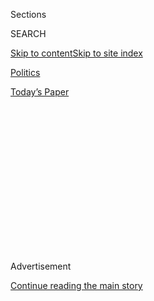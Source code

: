 <div id="app">

<div>

<div>

<div>

<div class="NYTAppHideMasthead css-1q2w90k e1suatyy0">

<div class="section css-ui9rw0 e1suatyy2">

<div class="css-eph4ug er09x8g0">

<div class="css-6n7j50">

</div>

<span class="css-1dv1kvn">Sections</span>

<div class="css-10488qs">

<span class="css-1dv1kvn">SEARCH</span>

</div>

[Skip to content](#site-content)[Skip to site
index](#site-index)

</div>

<div id="masthead-section-label" class="css-1wr3we4 eaxe0e00">

[Politics](https://www.nytimes3xbfgragh.onion/section/politics)

</div>

<div class="css-10698na e1huz5gh0">

</div>

</div>

<div id="masthead-bar-one" class="section hasLinks css-15hmgas e1csuq9d3">

<div class="css-uqyvli e1csuq9d0">

</div>

<div class="css-1uqjmks e1csuq9d1">

</div>

<div class="css-9e9ivx">

[](https://myaccount.nytimes3xbfgragh.onion/auth/login?response_type=cookie&client_id=vi)

</div>

<div class="css-1bvtpon e1csuq9d2">

[Today’s
Paper](https://www.nytimes3xbfgragh.onion/section/todayspaper)

</div>

</div>

</div>

</div>

<div data-aria-hidden="false">

<div id="site-content" data-role="main">

<div>

<div class="css-1aor85t" style="opacity:0.000000001;z-index:-1;visibility:hidden">

<div class="css-1hqnpie">

<div class="css-epjblv">

<span class="css-17xtcya">[Politics](/section/politics)</span><span class="css-x15j1o">|</span><span class="css-fwqvlz">How
Trump’s Rush to Enact an Immigration Ban Unleashed Global
Chaos</span>

</div>

<div class="css-k008qs">

<div class="css-1iwv8en">

<span class="css-18z7m18"></span>

<div>

</div>

</div>

<span class="css-1n6z4y">https://nyti.ms/2jLMK0Q</span>

<div class="css-1705lsu">

<div class="css-4xjgmj">

<div class="css-4skfbu" data-role="toolbar" data-aria-label="Social Media Share buttons, Save button, and Comments Panel with current comment count" data-testid="share-tools">

  - 
  - 
  - 
  - 
    
    <div class="css-6n7j50">
    
    </div>

  - 

</div>

</div>

</div>

</div>

</div>

</div>

<div class="css-13pd83m">

</div>

<div id="top-wrapper" class="css-1sy8kpn">

<div id="top-slug" class="css-l9onyx">

Advertisement

</div>

[Continue reading the main
story](#after-top)

<div class="ad top-wrapper" style="text-align:center;height:100%;display:block;min-height:250px">

<div id="top" class="place-ad" data-position="top" data-size-key="top">

</div>

</div>

<div id="after-top">

</div>

</div>

<div id="sponsor-wrapper" class="css-1hyfx7x">

<div id="sponsor-slug" class="css-19vbshk">

Supported by

</div>

[Continue reading the main
story](#after-sponsor)

<div id="sponsor" class="ad sponsor-wrapper" style="text-align:center;height:100%;display:block">

</div>

<div id="after-sponsor">

</div>

</div>

<div class="css-1vkm6nb ehdk2mb0">

# How Trump’s Rush to Enact an Immigration Ban Unleashed Global Chaos

</div>

<div class="css-79elbk" data-testid="photoviewer-wrapper">

<div class="css-z3e15g" data-testid="photoviewer-wrapper-hidden">

</div>

<div class="css-1a48zt4 ehw59r15" data-testid="photoviewer-children">

![<span class="css-16f3y1r e13ogyst0" data-aria-hidden="true">Gen. John
F. Kelly, the secretary of Homeland Security, this month. He was still
getting his first full briefing on the executive order when President
Trump signed
it.</span><span class="css-cnj6d5 e1z0qqy90" itemprop="copyrightHolder"><span class="css-1ly73wi e1tej78p0">Credit...</span><span><span>Al
Drago/The New York
Times</span></span></span>](https://static01.graylady3jvrrxbe.onion/images/2017/01/30/us/30RECONSTRUCT-01p/30RECONSTRUCT-01p-articleInline.jpg?quality=75&auto=webp&disable=upscale)

</div>

</div>

<div class="css-xt80pu e12qa4dv0">

<div class="css-18e8msd">

<div class="css-vp77d3 epjyd6m0">

<div class="css-1baulvz">

By [<span class="css-1baulvz" itemprop="name">Michael D.
Shear</span>](http://www.nytimes3xbfgragh.onion/by/michael-d-shear) and
[<span class="css-1baulvz last-byline" itemprop="name">Ron
Nixon</span>](http://www.nytimes3xbfgragh.onion/by/ron-nixon)

</div>

</div>

  - Jan. 29,
    2017

  - 
    
    <div class="css-4xjgmj">
    
    <div class="css-d8bdto" data-role="toolbar" data-aria-label="Social Media Share buttons, Save button, and Comments Panel with current comment count" data-testid="share-tools">
    
      - 
      - 
      - 
      - 
        
        <div class="css-6n7j50">
        
        </div>
    
      - 
    
    </div>
    
    </div>

</div>

</div>

<div class="section meteredContent css-1r7ky0e" name="articleBody" itemprop="articleBody">

<div class="css-1fanzo5 StoryBodyCompanionColumn">

<div class="css-53u6y8">

WASHINGTON — As President Trump signed a sweeping executive order on
Friday, shutting the borders to refugees and others from seven largely
Muslim countries, the secretary of homeland security was on a White
House conference call getting his first full briefing on the global
shift in policy.

Gen. John F. Kelly, the secretary of homeland security, had dialed in
from a Coast Guard plane as he headed back to Washington from Miami.
Along with other top officials, he needed guidance from the White House,
which had not asked his department for a legal review of the order.

Halfway into the briefing, someone on the call looked up at a television
in his office. “The president is signing the executive order that we’re
discussing,” the official said, stunned.

The global confusion that has since erupted is the story of a White
House that rushed to enact, with little regard for basic governing, a
core campaign promise that Mr. Trump made to his most fervent
supporters. In his first week in office, Mr. Trump signed other
executive actions with little or no legal review, but his order barring
refugees has had the most explosive implications.

</div>

</div>

<div class="css-1fanzo5 StoryBodyCompanionColumn">

<div class="css-53u6y8">

Passengers were barred from flights to the United States, customs and
border control officials got instructions at 3 a.m. Saturday and some
arrived at their posts later that morning still not knowing how to carry
out the president’s orders.

“The details of it were not thought through,” said Stephen Heifetz, who
served in the Justice and Homeland Security Departments, as well as the
C.I.A., under the previous three presidents. “It is not surprising there
was mass confusion, and I expect the confusion and chaos will continue
for some time.”

Stephen K. Bannon, the chief White House strategist, oversaw the writing
of the order, which was done by a small White House team, including
Stephen Miller, Mr. Trump’s policy chief. But it was first imagined more
than a year ago, when Mr. Trump, then a candidate for the Republican
nomination, reacted to terrorist attacks in San Bernardino, Calif., by
calling for a “total and complete shutdown of Muslims entering the
United States.”

In the months that followed, Mr. Trump’s campaign tried to back away
from the proposal, which was seen by Democrats as over-the-top campaign
rhetoric that would never be reality. Mr. Trump offered few details as
the campaign progressed, and as president-elect he promised to protect
the country from terrorists with only vague promises of “extreme
vetting.”

But Mr. Bannon, who believes in highly restrictive immigration policies
and saw barring refugees as vital to shoring up Mr. Trump’s political
base, was determined to make it happen. He and a small group made up of
the president’s closest advisers began working on the order during the
transition so that Mr. Trump could sign it soon after taking office.

</div>

</div>

<div class="css-1fanzo5 StoryBodyCompanionColumn">

<div class="css-53u6y8">

A senior administration official said that the order was drafted in
cooperation with some immigration experts on Capitol Hill and members of
the “beachhead teams” — small groups of political appointees sent by the
new White House to be liaisons and begin work at the agencies.

James Jay Carafano, a vice president of the conservative Heritage
Foundation and a member of Mr. Trump’s transition team, said that little
of that work was shared with career officials at the Homeland Security
Department, the State Department or other agencies.

There was “a firewall between the old administration and the incoming
one,” Mr. Carafano said.

One reason, he said, is that when the Trump transition team asked
pointed questions suggesting new policies to the career officials, those
questions were swiftly leaked to the news media, generating negative
stories. So the Trump team began to limit the information they discussed
with officials from the previous administration.

“Why share it with them?” Mr. Carafano said.

R. Gil Kerlikowske, who served as commissioner of Customs and Border
Protection under former President Barack Obama, said that his staff had
little communication with Mr. Trump’s transition team, who made no
mention of a bar on entry for people from certain countries.

White House officials in the meantime insisted to reporters at a
briefing that Mr. Trump’s advisers had been in contact with officials at
the State and Homeland Security Departments for “many weeks.”

One official added, “Everyone who needed to know was informed.”

But that apparently did not include members of the president’s own
cabinet.

Jim Mattis, the new secretary of defense, did not see a final version of
the order until Friday morning, only hours before Mr. Trump arrived to
sign it at the Pentagon.

</div>

</div>

<div class="css-1fanzo5 StoryBodyCompanionColumn">

<div class="css-53u6y8">

Mr. Mattis, according to administration officials familiar with the
deliberations, was not consulted by the White House during the
preparation of the order and was not given an opportunity to provide
input while the order was being drafted. Last summer, Mr. Mattis sharply
criticized Mr. Trump’s proposed ban on Muslim immigration as a move that
was “causing us great damage right now, and it’s sending shock waves
through the international system.”

Customs and Border Protection officers were also caught unaware.

They contacted several airlines late Friday that were likely to be
carrying passengers from the seven countries and “instructed the
airlines to offload any passport holders from those countries,” said a
state government official who has been briefed on the agency’s actions.

It was not until 3 a.m. on Saturday that customs and border officials
received limited written instructions about what to do at airports and
border crossings. They also struggled with how to exercise the waiver
authority that was included in the executive order, which allowed the
homeland security secretary to let some individuals under the ban enter
the country case by case.

One customs officer, who declined to be quoted by name, said he was
given a limited briefing about what to do as he went to his post on
Saturday morning, but even managers seemed unclear. People at the agency
were blindsided, he said, and are still trying to figure things out,
even as people are being stopped from coming into the United States.

“If the secretary doesn’t know anything, how could we possibly know
anything at this level?” the officer said, referring to Mr. Kelly.

At the Citizenship and Immigration Service, staff members were told that
the agency should stop work on any application filed by a person from
any of the countries listed in the ban. Employees were told that
applicants should be interviewed, but that their cases for citizenship,
green cards or other immigration documents should be put on pause,
pending further guidance.

</div>

</div>

<div class="css-1fanzo5 StoryBodyCompanionColumn">

<div class="css-53u6y8">

The timing of the executive order and the lack of advance warning had
homeland security officials “flying by the seat of their pants,” to try
to put policies in place, one official said.

By Saturday, as the order stranded travelers around the world and its
full impact became clear, Reince Priebus, the chief of staff, became
increasingly upset about how the program had been rolled out and
communicated to the public.

By Sunday morning, Mr. Priebus had to defend the immigration ban on
NBC’s “Meet the Press,” where he insisted that the executive order was
rolled out smoothly. He also backpedaled on the policy and said that the
executive order’s restrictions on entry to the United States would not
apply to legal permanent residents “going forward.”

As White House officials also insisted on Sunday that the order had gone
through the usual process of scrutiny and approval by the Office of
Legal Counsel, the continuing confusion forced Mr. Kelly to clarify the
waiver situation. He issued a statement making clear that lawful
permanent residents — those who hold valid green cards — would be
granted a waiver to enter the United States unless information suggested
that they were a security threat.

But senior White House officials insisted on Sunday night that the
executive order would remain in force despite the change, and that they
were proud of taking actions that they said would help protect Americans
against threats from potential terrorists.

That assertion is likely to do little to calm the public furor, which
showed no signs of waning at the beginning of Mr. Trump’s second full
week in the Oval Office.

Mr. Carafano said he believed that the substance of Mr. Trump’s
executive order was neither radical nor unreasonable. But he said that
Mr. Trump’s team could have delayed signing the order until they had
better prepared the bureaucracy to carry it out.

</div>

</div>

<div class="css-1fanzo5 StoryBodyCompanionColumn">

<div class="css-53u6y8">

He also said the president and his team had not done a good job of
communicating to the public the purpose of the executive order.

“If there is a criticism of the administration, and I think there is, I
think they have done a rotten job of telling their story,” he said. “It
is not like they did not know they were going to do this. To not have a
cadre of people out there defending the administration — I mean, really
guys, they should have done this.”

</div>

</div>

</div>

<div>

</div>

<div>

</div>

<div>

</div>

<div>

<div id="bottom-wrapper" class="css-1ede5it">

<div id="bottom-slug" class="css-l9onyx">

Advertisement

</div>

[Continue reading the main
story](#after-bottom)

<div id="bottom" class="ad bottom-wrapper" style="text-align:center;height:100%;display:block;min-height:90px">

</div>

<div id="after-bottom">

</div>

</div>

</div>

</div>

</div>

## Site Index

<div>

</div>

## Site Information Navigation

  - [© <span>2020</span> <span>The New York Times
    Company</span>](https://help.nytimes3xbfgragh.onion/hc/en-us/articles/115014792127-Copyright-notice)

<!-- end list -->

  - [NYTCo](https://www.nytco.com/)
  - [Contact
    Us](https://help.nytimes3xbfgragh.onion/hc/en-us/articles/115015385887-Contact-Us)
  - [Work with us](https://www.nytco.com/careers/)
  - [Advertise](https://nytmediakit.com/)
  - [T Brand Studio](http://www.tbrandstudio.com/)
  - [Your Ad
    Choices](https://www.nytimes3xbfgragh.onion/privacy/cookie-policy#how-do-i-manage-trackers)
  - [Privacy](https://www.nytimes3xbfgragh.onion/privacy)
  - [Terms of
    Service](https://help.nytimes3xbfgragh.onion/hc/en-us/articles/115014893428-Terms-of-service)
  - [Terms of
    Sale](https://help.nytimes3xbfgragh.onion/hc/en-us/articles/115014893968-Terms-of-sale)
  - [Site
    Map](https://spiderbites.nytimes3xbfgragh.onion)
  - [Help](https://help.nytimes3xbfgragh.onion/hc/en-us)
  - [Subscriptions](https://www.nytimes3xbfgragh.onion/subscription?campaignId=37WXW)

</div>

</div>

</div>

</div>
